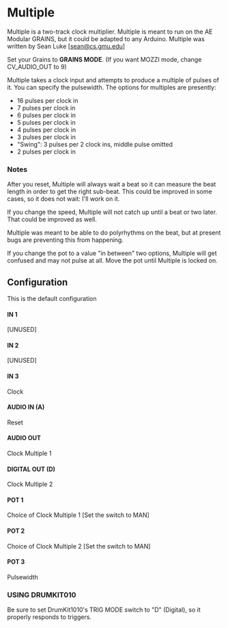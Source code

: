 # Multiple

Multiple is a two-track clock multiplier.  Multiple is meant to run on the AE Modular GRAINS, but it could be adapted to any Arduino.  Multiple was written by Sean Luke [sean@cs.gmu.edu]

Set your Grains to **GRAINS MODE**.  (If you want MOZZI mode, change CV_AUDIO_OUT to 9)

Multiple takes a clock input and attempts to produce a multiple of pulses of it.  You can specify the pulsewidth.  The options for multiples are presently:

- 16 pulses per clock in
-  7 pulses per clock in
-  6 pulses per clock in
-  5 pulses per clock in
-  4 pulses per clock in
-  3 pulses per clock in
-  "Swing": 3 pulses per 2 clock ins, middle pulse omitted
-  2 pulses per clock in

### Notes

After you reset, Multiple will always wait a beat so it can measure the beat length in order to get the right sub-beat.  This could be improved in some cases, so it does not wait: I'll work on it.  

If you change the speed, Multiple will not catch up until a beat or two later.  That could be improved as well.

Multiple was meant to be able to do polyrhythms on the beat, but at present bugs are preventing this from happening.

If you change the pot to a value "in between" two options, Multiple will get confused and may not pulse at all.  Move the pot until Multiple is locked on.


## Configuration
This is the default configuration

#### IN 1
[UNUSED]
#### IN 2
[UNUSED]
#### IN 3
Clock
#### AUDIO IN (A)
Reset
#### AUDIO OUT
Clock Multiple 1
#### DIGITAL OUT (D) 
Clock Multiple 2
#### POT 1
Choice of Clock Multiple 1   [Set the switch to MAN]
#### POT 2
Choice of Clock Multiple 2   [Set the switch to MAN]
#### POT 3
Pulsewidth


### USING DRUMKIT010
Be sure to set DrumKit1010's TRIG MODE switch to "D" (Digital), so it properly responds to triggers.

